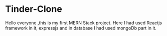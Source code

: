 # Tinder-Clone
Hello everyone ,this is my first MERN Stack project. Here I had used  Reactjs framework in it, expressjs and in database I had used mongoDb part in it.
